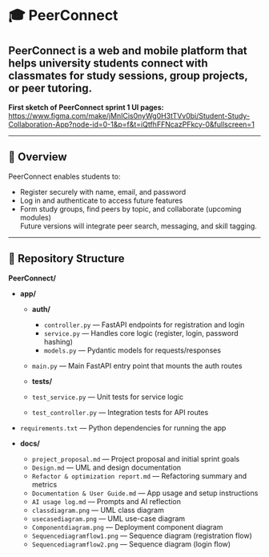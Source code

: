 # 🎓 PeerConnect

**PeerConnect** is a web and mobile platform that helps **university students** connect with classmates for **study sessions, group projects, or peer tutoring**.  
---
**First sketch of PeerConnect sprint 1 UI pages:**
https://www.figma.com/make/jMnICis0nyWg0H3tTVv0bi/Student-Study-Collaboration-App?node-id=0-1&p=f&t=iQtfhFFNcazPFkcy-0&fullscreen=1

---

## 🧭 Overview

PeerConnect enables students to:
- Register securely with name, email, and password  
- Log in and authenticate to access future features  
- Form study groups, find peers by topic, and collaborate (upcoming modules)  
Future versions will integrate peer search, messaging, and skill tagging.

---

## 📁 Repository Structure

**PeerConnect/**
- **app/**
  - **auth/**
    - `controller.py` — FastAPI endpoints for registration and login  
    - `service.py` — Handles core logic (register, login, password hashing)  
    - `models.py` — Pydantic models for requests/responses  
  - `main.py` — Main FastAPI entry point that mounts the auth routes  

  - **tests/**
  - `test_service.py` — Unit tests for service logic  
  - `test_controller.py` — Integration tests for API routes
    
 - `requirements.txt` — Python dependencies for running the app  

- **docs/**
  - `project_proposal.md` — Project proposal and initial sprint goals  
  - `Design.md` — UML and design documentation  
  - `Refactor & optimization report.md` — Refactoring summary and metrics  
  - `Documentation & User Guide.md` — App usage and setup instructions  
  - `AI usage log.md` — Prompts and AI reflection  
  - `classdiagram.png` — UML class diagram  
  - `usecasediagram.png` — UML use-case diagram  
  - `Componentdiagram.png` — Deployment component diagram  
  - `Sequencediagramflow1.png` — Sequence diagram (registration flow)  
  - `Sequencediagramflow2.png` — Sequence diagram (login flow)  

